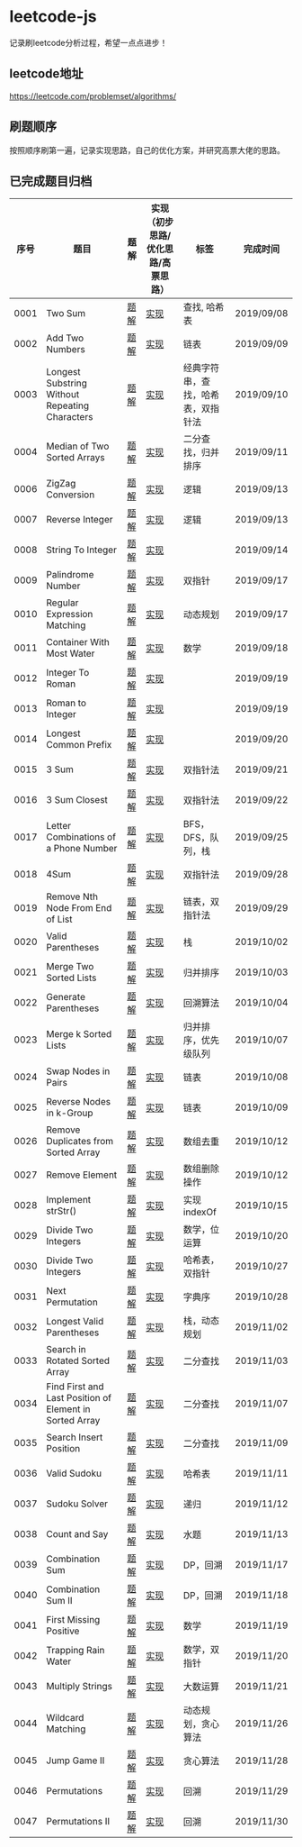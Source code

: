 # leetcode-js
记录刷leetcode分析过程，希望一点点进步！
## leetcode地址
https://leetcode.com/problemset/algorithms/

## 刷题顺序
按照顺序刷第一遍，记录实现思路，自己的优化方案，并研究高票大佬的思路。

## 已完成题目归档
序号 | 题目 | 题解 | 实现（初步思路/优化思路/高票思路） | 标签 | 完成时间
-|-|-|-|-|-
0001 | Two Sum | [题解](https://github.com/jinglecjy/leetcode-js/blob/master/analysis/0001TwoSum.md) | [实现](https://github.com/jinglecjy/leetcode-js/blob/master/src/0001TwoSum.js) | 查找, 哈希表 | 2019/09/08
0002 | Add Two Numbers | [题解](https://github.com/jinglecjy/leetcode-js/blob/master/analysis/0002AddTwoNumbers.md) | [实现](https://github.com/jinglecjy/leetcode-js/blob/master/src/0002AddTwoNumbers.js) | 链表 | 2019/09/09   
0003 |  Longest Substring Without Repeating Characters | [题解](https://github.com/jinglecjy/leetcode-js/blob/master/analysis/0003LongestSubString.md) | [实现](https://github.com/jinglecjy/leetcode-js/blob/master/src/0003LongestSubString.js) | 经典字符串，查找，哈希表，双指针法 | 2019/09/10
0004 | Median of Two Sorted Arrays | [题解](https://github.com/jinglecjy/leetcode-js/blob/master/analysis/0004MedianofTwoSortedArray.md) | [实现](https://github.com/jinglecjy/leetcode-js/blob/master/src/0004MedianofTwoSortedArray.js) | 二分查找，归并排序 | 2019/09/11
0006 | ZigZag Conversion | [题解](https://github.com/jinglecjy/leetcode-js/blob/master/analysis/0006ZigZagConversion.md) | [实现](https://github.com/jinglecjy/leetcode-js/blob/master/src/0006ZigZagConversion.js) | 逻辑 | 2019/09/13
0007 | Reverse Integer | [题解](https://github.com/jinglecjy/leetcode-js/blob/master/analysis/0007ReverseInteger.md) | [实现](https://github.com/jinglecjy/leetcode-js/blob/master/src/0007ReverseInteger.js) | 逻辑 | 2019/09/13
0008 | String To Integer| [题解](https://github.com/jinglecjy/leetcode-js/blob/master/analysis/0008StringToInteger.md) | [实现](https://github.com/jinglecjy/leetcode-js/blob/master/src/0008StringToInteger.js) | | 2019/09/14
0009 | Palindrome Number | [题解](https://github.com/jinglecjy/leetcode-js/blob/master/analysis/0009PalindromeNumber.md) | [实现](https://github.com/jinglecjy/leetcode-js/blob/master/src/0009PalindromeNumber.js) | 双指针 | 2019/09/17
0010 | Regular Expression Matching | [题解](https://github.com/jinglecjy/leetcode-js/blob/master/analysis/0010RegularExpressionMatching.md) | [实现](https://github.com/jinglecjy/leetcode-js/blob/master/src/0010RegularExpressionMatching.js) | 动态规划 | 2019/09/17
0011 | Container With Most Water | [题解](https://github.com/jinglecjy/leetcode-js/blob/master/analysis/0011ContainerWithMostWater.md) | [实现](https://github.com/jinglecjy/leetcode-js/blob/master/src/0011ContainerWithMostWater.js) | 数学 | 2019/09/18
0012 | Integer To Roman | [题解](https://github.com/jinglecjy/leetcode-js/blob/master/analysis/0012IntegerToRoman.md) | [实现](https://github.com/jinglecjy/leetcode-js/blob/master/src/0012IntegerToRoman.js) | | 2019/09/19
0013 | Roman to Integer | [题解](https://github.com/jinglecjy/leetcode-js/blob/master/analysis/0013RomanToInteger.md) | [实现](https://github.com/jinglecjy/leetcode-js/blob/master/src/0013RomanToInteger.js) | | 2019/09/19
0014 | Longest Common Prefix | [题解](https://github.com/jinglecjy/leetcode-js/blob/master/analysis/0014LongestCommonPrefix.md) | [实现](https://github.com/jinglecjy/leetcode-js/blob/master/src/0014LongestCommonPrefix.js) | | 2019/09/20
0015 | 3 Sum | [题解](https://github.com/jinglecjy/leetcode-js/blob/master/analysis/0015ThreeSum.md) | [实现](https://github.com/jinglecjy/leetcode-js/blob/master/src/0015ThreeSum.js) | 双指针法 | 2019/09/21
0016 | 3 Sum Closest | [题解](https://github.com/jinglecjy/leetcode-js/blob/master/analysis/0016ThreeSumClosest.md) | [实现](https://github.com/jinglecjy/leetcode-js/blob/master/src/0016ThreeSumClosest.js) | 双指针法 | 2019/09/22
0017 | Letter Combinations of a Phone Number | [题解](https://github.com/jinglecjy/leetcode-js/blob/master/analysis/0017LetterCombinationsOfPhoneNumber.md) | [实现](https://github.com/jinglecjy/leetcode-js/blob/master/src/0017LetterCombinationsOfPhoneNumber.js) | BFS，DFS，队列，栈 | 2019/09/25
0018 | 4Sum | [题解](https://github.com/jinglecjy/leetcode-js/blob/master/analysis/0018FourSum.md) | [实现](https://github.com/jinglecjy/leetcode-js/blob/master/src/0018FourSum.js) | 双指针法 | 2019/09/28
0019 | Remove Nth Node From End of List | [题解](https://github.com/jinglecjy/leetcode-js/blob/master/analysis/0019RemoveNthNodeFromEndOfList.md) | [实现](https://github.com/jinglecjy/leetcode-js/blob/master/src/0019RemoveNthNodeFromEndOfList.js) | 链表，双指针法 | 2019/09/29
0020 | Valid Parentheses | [题解](https://github.com/jinglecjy/leetcode-js/blob/master/analysis/0020ValidParentheses.md) | [实现](https://github.com/jinglecjy/leetcode-js/blob/master/src/0020ValidParentheses.js) | 栈 | 2019/10/02
0021 | Merge Two Sorted Lists | [题解](https://github.com/jinglecjy/leetcode-js/blob/master/analysis/0021MergeTwoSortedLists.md) | [实现](https://github.com/jinglecjy/leetcode-js/blob/master/src/0021MergeTwoSortedLists.js) | 归并排序 | 2019/10/03
0022 | Generate Parentheses | [题解](https://github.com/jinglecjy/leetcode-js/blob/master/analysis/0022GenerateParentheses.md) | [实现](https://github.com/jinglecjy/leetcode-js/blob/master/src/0022GenerateParentheses.js) | 回溯算法 | 2019/10/04
0023 | Merge k Sorted Lists | [题解](https://github.com/jinglecjy/leetcode-js/blob/master/analysis/0023MergeKSortedLists.md) | [实现](https://github.com/jinglecjy/leetcode-js/blob/master/src/0023MergeKSortedLists.js) | 归并排序，优先级队列 | 2019/10/07
0024 | Swap Nodes in Pairs | [题解](https://github.com/jinglecjy/leetcode-js/blob/master/analysis/0024SwapNodesInPairs.md) | [实现](https://github.com/jinglecjy/leetcode-js/blob/master/src/0024SwapNodesInPairs.js) | 链表 | 2019/10/08
0025 | Reverse Nodes in k-Group | [题解](https://github.com/jinglecjy/leetcode-js/blob/master/analysis/0025ReverseNodesInKGroup.md) | [实现](https://github.com/jinglecjy/leetcode-js/blob/master/src/0025ReverseNodesInKGroup.js) | 链表 | 2019/10/09
0026 | Remove Duplicates from Sorted Array | [题解](https://github.com/jinglecjy/leetcode-js/blob/master/analysis/0026RemoveDuplicatesFromSortedArray.md) | [实现](https://github.com/jinglecjy/leetcode-js/blob/master/src/0026RemoveDuplicatesFromSortedArray.js) | 数组去重 | 2019/10/12
0027 | Remove Element | [题解](https://github.com/jinglecjy/leetcode-js/blob/master/analysis/0027RemoveElement.md) | [实现](https://github.com/jinglecjy/leetcode-js/blob/master/src/0027RemoveElement.js) | 数组删除操作 | 2019/10/12
0028 | Implement strStr() | [题解](https://github.com/jinglecjy/leetcode-js/blob/master/analysis/0028ImplementStrStr.md) | [实现](https://github.com/jinglecjy/leetcode-js/blob/master/src/0028ImplementStrStr.js) | 实现indexOf | 2019/10/15
0029 | Divide Two Integers | [题解](https://github.com/jinglecjy/leetcode-js/blob/master/analysis/0029DivideTwoIntegers.md) | [实现](https://github.com/jinglecjy/leetcode-js/blob/master/src/0029DivideTwoIntegers.js) | 数学，位运算 | 2019/10/20
0030 | Divide Two Integers | [题解](https://github.com/jinglecjy/leetcode-js/blob/master/analysis/0030SubstringWithConcatenationOfAllWords.md) | [实现](https://github.com/jinglecjy/leetcode-js/blob/master/src/0030SubstringWithConcatenationOfAllWords.js) | 哈希表，双指针 | 2019/10/27
0031 | Next Permutation | [题解](https://github.com/jinglecjy/leetcode-js/blob/master/analysis/0031NextPermutation.md) | [实现](https://github.com/jinglecjy/leetcode-js/blob/master/src/0031NextPermutation.js) | 字典序 | 2019/10/28
0032 | Longest Valid Parentheses | [题解](https://github.com/jinglecjy/leetcode-js/blob/master/analysis/0032LongestValidParentheses.md) | [实现](https://github.com/jinglecjy/leetcode-js/blob/master/src/0032LongestValidParentheses.js) | 栈，动态规划 | 2019/11/02   
0033 | Search in Rotated Sorted Array | [题解](https://github.com/jinglecjy/leetcode-js/blob/master/analysis/0033SearchInRotatedSortedArray.md) | [实现](https://github.com/jinglecjy/leetcode-js/blob/master/src/0033SearchInRotatedSortedArray.js) | 二分查找 | 2019/11/03
0034 | Find First and Last Position of Element in Sorted Array | [题解](https://github.com/jinglecjy/leetcode-js/blob/master/analysis/0034FindFirstAndLastPositionOfElementInSortedArray.md) | [实现](https://github.com/jinglecjy/leetcode-js/blob/master/src/0034FindFirstAndLastPositionOfElementInSortedArray.js) | 二分查找 | 2019/11/07
0035 | Search Insert Position | [题解](https://github.com/jinglecjy/leetcode-js/blob/master/analysis/0035SearchInsertPosition.md) | [实现](https://github.com/jinglecjy/leetcode-js/blob/master/src/0035SearchInsertPosition.js) | 二分查找 | 2019/11/09
0036 | Valid Sudoku | [题解](https://github.com/jinglecjy/leetcode-js/blob/master/analysis/0036ValidSudoku.md) | [实现](https://github.com/jinglecjy/leetcode-js/blob/master/src/0036ValidSudoku.js) | 哈希表 | 2019/11/11
0037 | Sudoku Solver | [题解](https://github.com/jinglecjy/leetcode-js/blob/master/analysis/0037SudokuSolver.md) | [实现](https://github.com/jinglecjy/leetcode-js/blob/master/src/0037SudokuSolver.js) | 递归 | 2019/11/12
0038 | Count and Say | [题解](https://github.com/jinglecjy/leetcode-js/blob/master/analysis/0038CountAndSay.md) | [实现](https://github.com/jinglecjy/leetcode-js/blob/master/src/0038CountAndSay.js) | 水题 | 2019/11/13
0039 | Combination Sum | [题解](https://github.com/jinglecjy/leetcode-js/blob/master/analysis/0039CombinationSum.md) | [实现](https://github.com/jinglecjy/leetcode-js/blob/master/src/0039CombinationSum.js) | DP，回溯 | 2019/11/17
0040 | Combination Sum II | [题解](https://github.com/jinglecjy/leetcode-js/blob/master/analysis/0040CombinationSumII.md) | [实现](https://github.com/jinglecjy/leetcode-js/blob/master/src/0040CombinationSumII.js) | DP，回溯 | 2019/11/18
0041 | First Missing Positive | [题解](https://github.com/jinglecjy/leetcode-js/blob/master/analysis/0041FirstMissingPositive.md) | [实现](https://github.com/jinglecjy/leetcode-js/blob/master/src/0041FirstMissingPositive.js) | 数学 | 2019/11/19
0042 | Trapping Rain Water | [题解](https://github.com/jinglecjy/leetcode-js/blob/master/analysis/0042TrappingRainWater.md) | [实现](https://github.com/jinglecjy/leetcode-js/blob/master/src/0042TrappingRainWater.js) | 数学，双指针 | 2019/11/20
0043 | Multiply Strings | [题解](https://github.com/jinglecjy/leetcode-js/blob/master/analysis/0043MultiplyStrings.md) | [实现](https://github.com/jinglecjy/leetcode-js/blob/master/src/0043MultiplyStrings.js) | 大数运算 | 2019/11/21
0044 | Wildcard Matching | [题解](https://github.com/jinglecjy/leetcode-js/blob/master/analysis/0044WildcardMatching.md) | [实现](https://github.com/jinglecjy/leetcode-js/blob/master/src/0044WildcardMatching.js) | 动态规划，贪心算法 | 2019/11/26
0045 | Jump Game II | [题解](https://github.com/jinglecjy/leetcode-js/blob/master/analysis/0045JumpGameII.md) | [实现](https://github.com/jinglecjy/leetcode-js/blob/master/src/0045JumpGameII.js) | 贪心算法 | 2019/11/28
0046 | Permutations | [题解](https://github.com/jinglecjy/leetcode-js/blob/master/analysis/0046Permutations.md) | [实现](https://github.com/jinglecjy/leetcode-js/blob/master/src/0046Permutations.js) | 回溯 | 2019/11/29
0047 | Permutations II | [题解](https://github.com/jinglecjy/leetcode-js/blob/master/analysis/0047PermutationsII.md) | [实现](https://github.com/jinglecjy/leetcode-js/blob/master/src/0047PermutationsII.js) | 回溯 | 2019/11/30